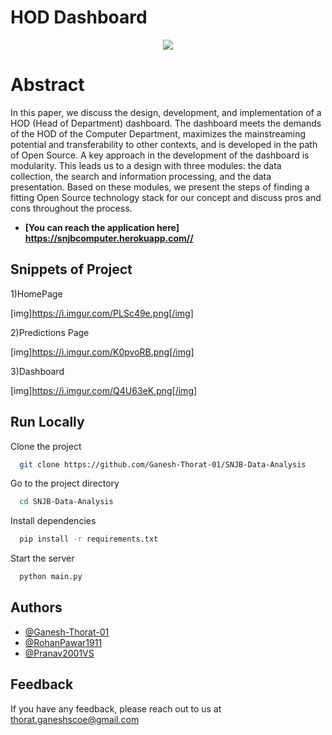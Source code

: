 
# HOD Dashboard

<p align="center">
  <img src="https://snjb.org/images/form-snjb-logo-circle.png">
</p>


# Abstract

In this paper, we discuss the design, development, and implementation of a HOD (Head of Department)  dashboard. The dashboard meets the demands of the HOD of the Computer Department, maximizes the mainstreaming potential and transferability to other contexts, and is developed in the path of Open Source. A key approach in the development of the dashboard is modularity. This leads us to a design with three modules: the data collection, the search and information processing, and the data presentation. Based on these modules, we present the steps of finding a fitting Open Source technology stack for our concept and discuss pros and cons throughout the process.


- **[You can reach the application here]** **https://snjbcomputer.herokuapp.com//**


## Snippets of Project
1)HomePage

[img]https://i.imgur.com/PLSc49e.png[/img]

2)Predictions Page

[img]https://i.imgur.com/K0pvoRB.png[/img]

3)Dashboard

[img]https://i.imgur.com/Q4U63eK.png[/img]
## Run Locally

Clone the project

```bash
  git clone https://github.com/Ganesh-Thorat-01/SNJB-Data-Analysis
```

Go to the project directory

```bash
  cd SNJB-Data-Analysis
```

Install dependencies

```bash
  pip install -r requirements.txt
```

Start the server

```bash
  python main.py
```



## Authors

- [@Ganesh-Thorat-01](https://github.com/Ganesh-Thorat-01/)
- [@RohanPawar1911](https://github.com/RohanPawar1911)
- [@Pranav2001VS](https://github.com/Pranav2001VS)


## Feedback

If you have any feedback, please reach out to us at thorat.ganeshscoe@gmail.com


